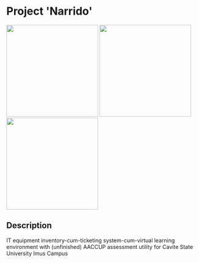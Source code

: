 # Project 'Narrido'
<p>
<img src="https://i.imgur.com/WWrmjym.png" width=240/>
<img src="https://i.imgur.com/1MAlVvd.png" width=240/>
<img src="https://i.imgur.com/HV66ZKO.png" width=240/>
</p>

## Description
IT equipment inventory-cum-ticketing system-cum-virtual learning environment with (unfinished) AACCUP assessment utility for Cavite State University Imus Campus
